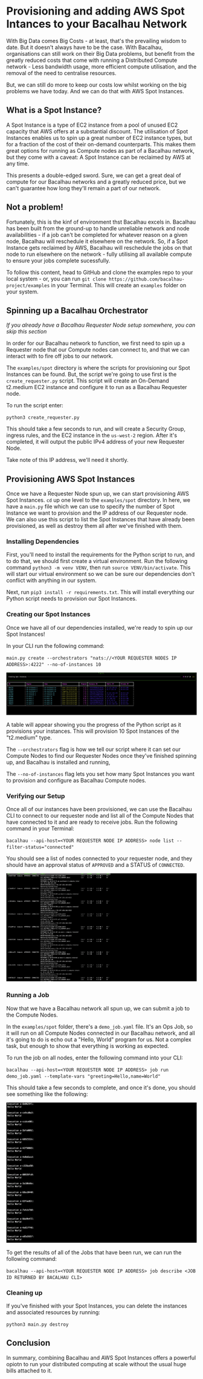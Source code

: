 # Provisioning and adding AWS Spot Intances to your Bacalhau Network

With Big Data comes Big Costs - at least, that's the prevailing wisdom to date. But it doesn't always have to be the case. With Bacalhau, organisations can still work on their Big Data problems, but benefit from the greatly reduced costs that come with running a Distributed Compute network - Less bandwidth usage, more efficient compute utilisation, and the removal of the need to centralise resources.

But, we can still do more to keep our costs low whilst working on the big problems we have today. And we can do that with AWS Spot Instances.

## What is a Spot Instance?

A Spot Instance is a type of EC2 instance from a pool of unused EC2 capacity that AWS offers at a substantial discount. The utilisation of Spot Instances enables us to spin up a great number of EC2 instance types, but for a fraction of the cost of their on-demand counterparts. This makes them great options for running as Compute nodes as part of a Bacalhau network, but they come with a caveat: A Spot Instance can be reclaimed by AWS at any time. 

This presents a double-edged sword. Sure, we can get a great deal of compute for our Bacalhau networks and a greatly reduced price, but we can't guarantee how long they'll remain a part of our network.

## Not a problem!

Fortunately, this is the kinf of environment thst Bacalhau excels in. Bacalhau has been built from the ground-up to handle unreliable network and node availabilities - if a job can't be completed for whatever reason on a given node, Bacalhau will reschedule it elsewhere on the network. So, if a Spot Instance gets reclaimed by AWS, Bacalhau will reschedule the jobs on that node to run elsewhere on the network - fully utilising all available compute to ensure your jobs complete sucessfully.

To follow this content, head to GitHub and clone the examples repo to your local system - or, you can run `git clone https://github.com/bacalhau-project/examples` in your Terminal. This will create an `examples` folder on your system.

## Spinning up a Bacalhau Orchestrator

_If you already have a Bacalhau Requester Node setup somewhere, you can skip this section_

In order for our Bacalhau network to function, we first need to spin up a Requester node that our Compute nodes can connect to, and that we can interact with to fire off jobs to our network.

The `examples/spot` directory is where the scripts for provisioning our Spot Instances can be found. But, the script we're going to use first is the `create_requester.py` script. This script will create an On-Demand t2.medium EC2 instance and configure it to run as a Bacalhau Requester node.

To run the script enter:

`python3 create_requester.py`

This should take a few seconds to run, and will create a Security Group, ingress rules, and the EC2 instance in the `us-west-2` region. After it's completed, it will output the public IPv4 address of your new Requester Node.

Take note of this IP address, we'll need it shortly.

## Provisioning AWS Spot Instances

Once we have a Requester Node spun up, we can start provisioning AWS Spot Instances. `cd` up one level to the `examples/spot` directory. In here, we have a `main.py` file which we can use to specify the number of Spot Instance we want to provision and the IP address of our Requester node. We can also use this script to list the Spot Instances that have already been provisioned, as well as destroy them all after we've finished with them.

### Installing Dependencies

First, you'll need to install the requirements for the Python script to run, and to do that, we should first create a virtual environment. Run the following command `python3 -m venv VENV`, then run `source VENV/bin/activate`. This will start our virtual environment so we can be sure our dependencies don't conflict with anything in our system.

Next, run `pip3 install -r requirements.txt`. This will install everything our Python script needs to provision our Spot Instances.

### Creating our Spot Instances

Once we have all of our dependencies installed, we're ready to spin up our Spot Instances!

In your CLI run the following command:

`main.py create --orchestrators "nats://<YOUR REQUESTER NODES IP ADDRESS>:4222" --no-of-instances 10`

![An image of the python script creating AWS Spot Instance](./IMAGES/1.png)

A table will appear showing you the progress of the Python script as it provisions your instances. This will provision 10 Spot Instances of the "t2.medium" type. 

The `--orchestrators` flag is how we tell our script where it can set our Compute Nodes to find our Requester Nodes once they've finished spinning up, and Bacalhau is installed and running,

The `--no-of-instances` flag lets you set how many Spot Instances you want to provision and configure as Bacalhau Compute nodes.

### Verifying our Setup

Once all of our instances have been provisioned, we can use the Bacalhau CLI to connect to our requester node and list all of the Compute Nodes that have connected to it and are ready to receive jobs. Run the following command in your Terminal:

`bacalhau --api-host=<YOUR REQUESTER NODE IP ADDRESS> node list --filter-status="connected"`

You should see a list of nodes connected to your requester node, and they should have an approval status of `APPROVED` and a STATUS of `CONNECTED`.

![An image of the the newly created compute nodes registered with the requester node](./IMAGES/2.png)

### Running a Job

Now that we have a Bacalhau network all spun up, we can submit a job to the Compute Nodes.

In the `examples/spot` folder, there's a `demo_job.yaml` file. It's an Ops Job, so it will run on all Compute Nodes connected in our Bacalhau network, and all it's going to do is echo out a "Hello, World" program for us. Not a complex task, but enough to show that everything is working as expected.

To run the job on all nodes, enter the following command into your CLI:

`bacalhau --api-host=<YOUR REQUESTER NODE IP ADDRESS> job run demo_job.yaml --template-vars "greeting=Hello,name=World"`

This should take a few seconds to complete, and once it's done, you should see something like the following:

![An image of the results of our executed jobs](./IMAGES/3.png)

To get the results of all of the Jobs that have been run, we can run the following command:

`bacalhau --api-host=<YOUR REQUESTER NODE IP ADDRESS> job describe <JOB ID RETURNED BY BACALHAU CLI>`

### Cleaning up

If you've finished with your Spot Instances, you can delete the instances and associated resources by running:

`python3 main.py destroy`

## Conclusion

In summary, combining Bacalhau and AWS Spot Instances offers a powerful opiotn to run your distributed computing at scale without the usual huge bills attached to it.